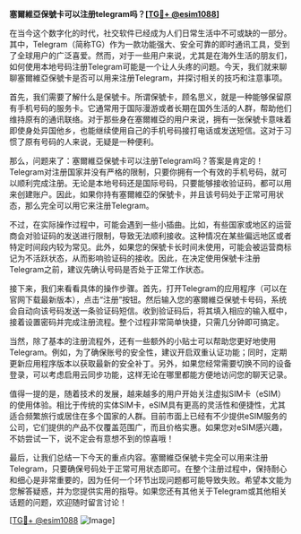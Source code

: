 **塞爾維亞保號卡可以注册telegram吗？[[TG💪+ @esim1088](https://t.me/s/esim1088)]**

在当今这个数字化的时代，社交软件已经成为人们日常生活中不可或缺的一部分。其中，Telegram（简称TG）作为一款功能强大、安全可靠的即时通讯工具，受到了全球用户的广泛喜爱。然而，对于一些用户来说，尤其是在海外生活的朋友们，如何使用本地号码注册Telegram可能是一个让人头疼的问题。今天，我们就来聊聊塞爾維亞保號卡是否可以用来注册Telegram，并探讨相关的技巧和注意事项。

首先，我们需要了解什么是保號卡。所谓保號卡，顾名思义，就是一种能够保留原有手机号码的服务卡。它通常用于国际漫游或者长期在国外生活的人群，帮助他们维持原有的通讯联络。对于那些身在塞爾維亞的用户来说，拥有一张保號卡意味着即使身处异国他乡，也能继续使用自己的手机号码接打电话或发送短信。这对于习惯了原有号码的人来说，无疑是一种便利。

那么，问题来了：塞爾維亞保號卡可以注册Telegram吗？答案是肯定的！Telegram对注册国家并没有严格的限制，只要你拥有一个有效的手机号码，就可以顺利完成注册。无论是本地号码还是国际号码，只要能够接收验证码，都可以用来创建账户。因此，如果你持有塞爾維亞的保號卡，并且该号码处于正常可用状态，那么完全可以用它来注册Telegram。

不过，在实际操作过程中，可能会遇到一些小插曲。比如，有些国家或地区的运营商会对验证码的发送进行限制，导致无法顺利接收。这种情况在某些偏远地区或者特定时间段内较为常见。此外，如果您的保號卡长时间未使用，可能会被运营商标记为不活跃状态，从而影响验证码的接收。因此，在决定使用保號卡注册Telegram之前，建议先确认号码是否处于正常工作状态。

接下来，我们来看看具体的操作步骤。首先，打开Telegram的应用程序（可以在官网下载最新版本），点击“注册”按钮。然后输入您的塞爾維亞保號卡号码，系统会自动向该号码发送一条验证码短信。收到验证码后，将其填入相应的输入框中，接着设置密码并完成注册流程。整个过程非常简单快捷，只需几分钟即可搞定。

当然，除了基本的注册流程外，还有一些额外的小贴士可以帮助您更好地使用Telegram。例如，为了确保账号的安全性，建议开启双重认证功能；同时，定期更新应用程序版本以获取最新的安全补丁。另外，如果您经常需要切换不同的设备登录，可以考虑启用云同步功能，这样无论在哪里都能方便地访问您的聊天记录。

值得一提的是，随着技术的发展，越来越多的用户开始关注虚拟SIM卡（eSIM）的使用体验。相比于传统的实体SIM卡，eSIM具有更高的灵活性和便捷性，尤其适合频繁旅行或居住在多个国家的人群。目前市面上已经有不少提供eSIM服务的公司，它们提供的产品不仅覆盖范围广，而且价格实惠。如果您对eSIM感兴趣，不妨尝试一下，说不定会有意想不到的惊喜哦！

最后，让我们总结一下今天的重点内容。塞爾維亞保號卡完全可以用来注册Telegram，只要确保号码处于正常可用状态即可。在整个注册过程中，保持耐心和细心是非常重要的，因为任何一个环节出现问题都可能导致失败。希望本文能为您解答疑惑，并为您提供实用的指导。如果您还有其他关于Telegram或其他相关话题的问题，欢迎随时留言讨论！

[[TG💪+ @esim1088](https://t.me/s/esim1088) ![Image](https://i.postimg.cc/4NQfJmqS/Snipaste-2025-05-13-00-14-12.png)]